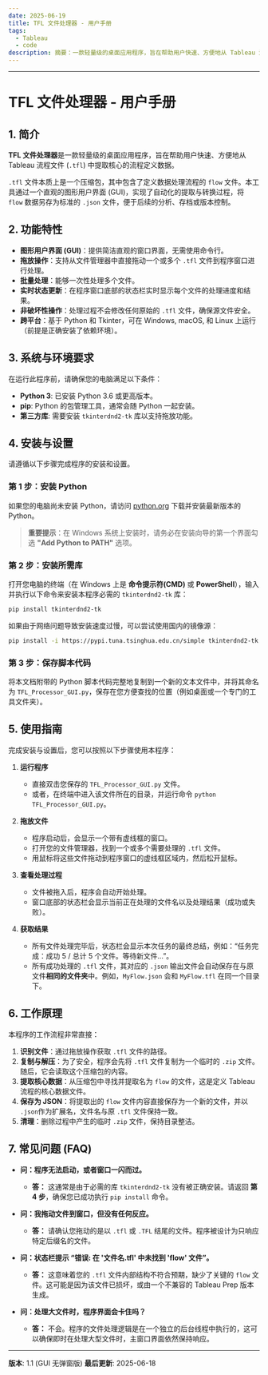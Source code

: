 ```yaml
---
date: 2025-06-19
title: TFL 文件处理器 - 用户手册
tags:
  - Tableau
  - code
description: 摘要：一款轻量级的桌面应用程序，旨在帮助用户快速、方便地从 Tableau 流程文件 (`.tfl`) 中提取核心的流程定义数据Json格式，方便进一步处理或者询问AI。
---
```




-----

# TFL 文件处理器 - 用户手册

## 1\. 简介

**TFL 文件处理器**是一款轻量级的桌面应用程序，旨在帮助用户快速、方便地从 Tableau 流程文件 (`.tfl`) 中提取核心的流程定义数据。

`.tfl` 文件本质上是一个压缩包，其中包含了定义数据处理流程的 `flow` 文件。本工具通过一个直观的图形用户界面 (GUI)，实现了自动化的提取与转换过程，将 `flow` 数据另存为标准的 `.json` 文件，便于后续的分析、存档或版本控制。

## 2\. 功能特性

  * **图形用户界面 (GUI)**：提供简洁直观的窗口界面，无需使用命令行。
  * **拖放操作**：支持从文件管理器中直接拖动一个或多个 `.tfl` 文件到程序窗口进行处理。
  * **批量处理**：能够一次性处理多个文件。
  * **实时状态更新**：在程序窗口底部的状态栏实时显示每个文件的处理进度和结果。
  * **非破坏性操作**：处理过程不会修改任何原始的 `.tfl` 文件，确保源文件安全。
  * **跨平台**：基于 Python 和 Tkinter，可在 Windows, macOS, 和 Linux 上运行（前提是正确安装了依赖环境）。

## 3\. 系统与环境要求

在运行此程序前，请确保您的电脑满足以下条件：

  * **Python 3**: 已安装 Python 3.6 或更高版本。
  * **pip**: Python 的包管理工具，通常会随 Python 一起安装。
  * **第三方库**: 需要安装 `tkinterdnd2-tk` 库以支持拖放功能。

## 4\. 安装与设置

请遵循以下步骤完成程序的安装和设置。

### 第 1 步：安装 Python

如果您的电脑尚未安装 Python，请访问 [python.org](https://www.python.org/) 下载并安装最新版本的 Python。

> **重要提示**：在 Windows 系统上安装时，请务必在安装向导的第一个界面勾选 **"Add Python to PATH"** 选项。

### 第 2 步：安装所需库

打开您电脑的终端（在 Windows 上是 **命令提示符(CMD)** 或 **PowerShell**），输入并执行以下命令来安装本程序必需的 `tkinterdnd2-tk` 库：

```sh
pip install tkinterdnd2-tk
```

如果由于网络问题导致安装速度过慢，可以尝试使用国内的镜像源：

```sh
pip install -i https://pypi.tuna.tsinghua.edu.cn/simple tkinterdnd2-tk
```

### 第 3 步：保存脚本代码

将本文档附带的 Python 脚本代码完整地复制到一个新的文本文件中，并将其命名为 `TFL_Processor_GUI.py`，保存在您方便查找的位置（例如桌面或一个专门的工具文件夹）。

## 5\. 使用指南

完成安装与设置后，您可以按照以下步骤使用本程序：

1.  **运行程序**

      * 直接双击您保存的 `TFL_Processor_GUI.py` 文件。
      * 或者，在终端中进入该文件所在的目录，并运行命令 `python TFL_Processor_GUI.py`。

2.  **拖放文件**

      * 程序启动后，会显示一个带有虚线框的窗口。
      * 打开您的文件管理器，找到一个或多个需要处理的 `.tfl` 文件。
      * 用鼠标将这些文件拖动到程序窗口的虚线框区域内，然后松开鼠标。

3.  **查看处理过程**

      * 文件被拖入后，程序会自动开始处理。
      * 窗口底部的状态栏会显示当前正在处理的文件名以及处理结果（成功或失败）。

4.  **获取结果**

      * 所有文件处理完毕后，状态栏会显示本次任务的最终总结，例如：“任务完成：成功 5 / 总计 5 个文件。等待新文件...”。
      * 所有成功处理的 `.tfl` 文件，其对应的 `.json` 输出文件会自动保存在与原文件**相同的文件夹**中。例如，`MyFlow.json` 会和 `MyFlow.tfl` 在同一个目录下。

## 6\. 工作原理

本程序的工作流程非常直接：

1.  **识别文件**：通过拖放操作获取 `.tfl` 文件的路径。
2.  **复制与解压**：为了安全，程序会先将 `.tfl` 文件复制为一个临时的 `.zip` 文件。随后，它会读取这个压缩包的内容。
3.  **提取核心数据**：从压缩包中寻找并提取名为 `flow` 的文件，这是定义 Tableau 流程的核心数据文件。
4.  **保存为 JSON**：将提取出的 `flow` 文件内容直接保存为一个新的文件，并以 `.json`作为扩展名，文件名与原 `.tfl` 文件保持一致。
5.  **清理**：删除过程中产生的临时 `.zip` 文件，保持目录整洁。

## 7\. 常见问题 (FAQ)

  * **问：程序无法启动，或者窗口一闪而过。**

      * **答：** 这通常是由于必需的库 `tkinterdnd2-tk` 没有被正确安装。请返回 **第 4 步**，确保您已成功执行 `pip install` 命令。

  * **问：我拖动文件到窗口，但没有任何反应。**

      * **答：** 请确认您拖动的是以 `.tfl` 或 `.TFL` 结尾的文件。程序被设计为只响应特定后缀名的文件。

  * **问：状态栏提示 “错误: 在 '文件名.tfl' 中未找到 'flow' 文件”。**

      * **答：** 这意味着您的 `.tfl` 文件内部结构不符合预期，缺少了关键的 `flow` 文件。这可能是因为该文件已损坏，或由一个不兼容的 Tableau Prep 版本生成。

  * **问：处理大文件时，程序界面会卡住吗？**

      * **答：** 不会。程序的文件处理逻辑是在一个独立的后台线程中执行的，这可以确保即时在处理大型文件时，主窗口界面依然保持响应。

-----

**版本**: 1.1 (GUI 无弹窗版)
**最后更新**: 2025-06-18
